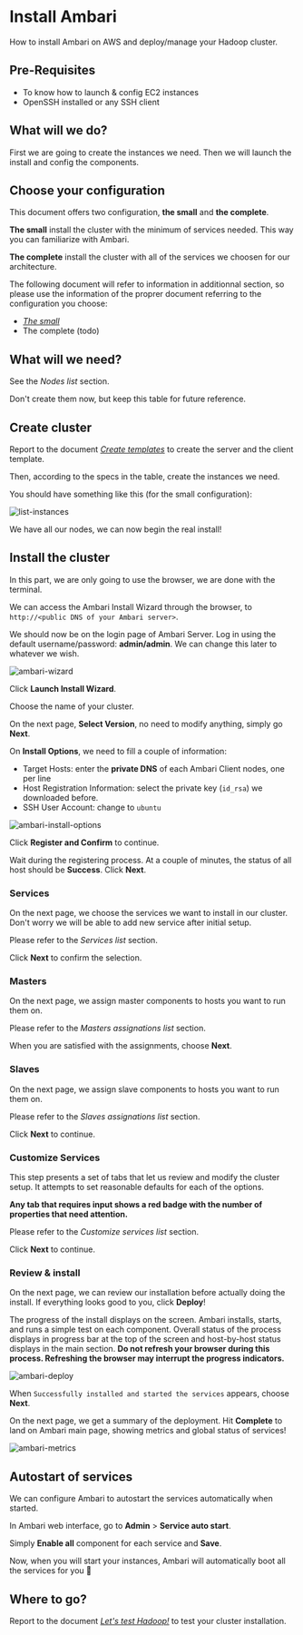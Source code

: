 # Install Ambari

How to install Ambari on AWS and deploy/manage your Hadoop cluster.

## Pre-Requisites

- To know how to launch & config EC2 instances
- OpenSSH installed or any SSH client

## What will we do?

First we are going to create the instances we need. Then we will launch the install and config the components.

## Choose your configuration

This document offers two configuration, **the small** and **the complete**.

**The small** install the cluster with the minimum of services needed. This way you can familiarize with Ambari.

**The complete** install the cluster with all of the services we choosen for our architecture.

The following document will refer to information in additionnal section, so please use the information of the proprer document referring to the configuration you choose:

- [_The small_](./small_install.md)
- The complete (todo)

## What will we need?

See the _Nodes list_ section.

Don't create them now, but keep this table for future reference.

## Create cluster

Report to the document [_Create templates_](./create_templates.md) to create the server and the client template.

Then, according to the specs in the table, create the instances we need.

You should have something like this (for the small configuration):

![list-instances](img/list-instances.png)

We have all our nodes, we can now begin the real install!

## Install the cluster

In this part, we are only going to use the browser, we are done with the terminal.

We can access the Ambari Install Wizard through the browser, to `http://<public DNS of your Ambari server>`.

We should now be on the login page of Ambari Server. Log in using the default username/password: **admin/admin**. We can change this later to whatever we wish.

![ambari-wizard](img/ambari-wizard.png)

Click **Launch Install Wizard**.

Choose the name of your cluster.

On the next page, **Select Version**, no need to modify anything, simply go **Next**.

On **Install Options**, we need to fill a couple of information:

- Target Hosts: enter the **private DNS** of each Ambari Client nodes, one per line
- Host Registration Information: select the private key (`id_rsa`) we downloaded before.
- SSH User Account: change to `ubuntu`

![ambari-install-options](img/ambari-install-options.png)

Click **Register and Confirm** to continue.

Wait during the registering process. At a couple of minutes, the status of all host should be **Success**. Click **Next**.

### Services

On the next page, we choose the services we want to install in our cluster. Don't worry we will be able to add new service after initial setup. 

Please refer to the _Services list_ section.

Click **Next** to confirm the selection.

### Masters

On the next page, we assign master components to hosts you want to run them on.

Please refer to the _Masters assignations list_ section.

When you are satisfied with the assignments, choose **Next**.

### Slaves

On the next page, we assign slave components to hosts you want to run them on.

Please refer to the _Slaves assignations list_ section.

Click **Next** to continue.

### Customize Services

This step presents a set of tabs that let us review and modify the cluster setup. It attempts to set reasonable defaults for each of the options.

**Any tab that requires input shows a red badge with the number of properties that need attention.**

Please refer to the _Customize services list_ section.

Click **Next** to continue.

### Review & install

On the next page, we can review our installation before actually doing the install. If everything looks good to you, click **Deploy**!

The progress of the install displays on the screen. Ambari installs, starts, and runs a simple test on each component. Overall status of the process displays in progress bar at the top of the screen and host-by-host status displays in the main section. **Do not refresh your browser during this process. Refreshing the browser may interrupt the progress indicators.**

![ambari-deploy](img/ambari-deploy.png)

When `Successfully installed and started the services` appears, choose **Next**.

On the next page, we get a summary of the deployment. Hit **Complete** to land on Ambari main page, showing metrics and global status of services!

![ambari-metrics](img/ambari-metrics.png)

## Autostart of services

We can configure Ambari to autostart the services automatically when started.

In Ambari web interface, go to **Admin** > **Service auto start**.

Simply **Enable all** component for each service and **Save**.

Now, when you will start your instances, Ambari will automatically boot all the services for you :tada:

## Where to go?

Report to the document [_Let's test Hadoop!_](./hadoop_test.md) to test your cluster installation.
